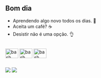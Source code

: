 ## Bom dia

- Aprendendo algo novo todos os dias. 🌱
- Aceita um café? ☕
- Desistir não é uma opção. 👌

  
<div style="display: inline_block"><br>
  <img align="center" src="https://cdn.cdnlogo.com/logos/c/27/c.svg" height="30" width="40" alt="bash logo"/>
  <img align="center" src="https://cdn.jsdelivr.net/gh/devicons/devicon/icons/php/php-plain.svg" height="30" width="40" alt="bash logo">
  <img align="center" src="https://cdn.jsdelivr.net/gh/devicons/devicon/icons/html5/html5-original.svg" height="30" width="40" alt="bash logo">
</div>

##

<div> 
  <a href="https://instagram.com/caiogdourado" target="_blank"><img src="https://img.shields.io/badge/-Instagram-%23E4405F?style=for-the-badge&logo=instagram&logoColor=white" target="_blank"></a> 
  <a href="https://www.linkedin.com/in/caio-dourado-242b6226b" target="_blank"><img src="https://img.shields.io/badge/-LinkedIn-%230077B5?style=for-the-badge&logo=linkedin&logoColor=white" target="_blank"></a> 
</div>
